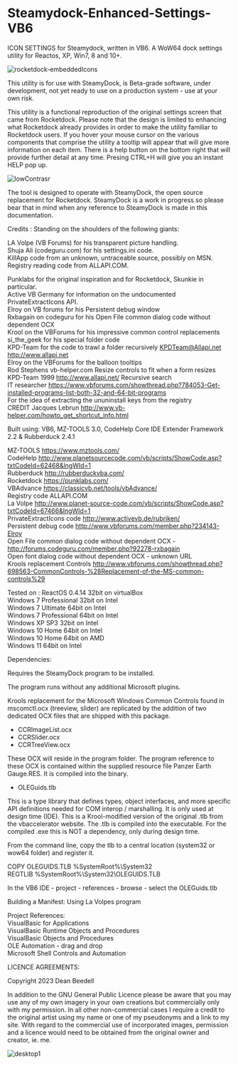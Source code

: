 # Steamydock-Enhanced-Settings-VB6

ICON SETTINGS for Steamydock, written in VB6. A WoW64 dock settings
utility for Reactos, XP, Win7, 8 and 10+.

![rocketdock-embeddedIcons](https://github.com/yereverluvinunclebert/rocketdock/assets/2788342/a525e0e1-50fc-42c9-8cb5-d578e3a9efaf)

This utility is for use with SteamyDock, is Beta-grade software, under
development, not yet ready to use on a production system - use at your
own risk.

This utility is a functional reproduction of the original settings screen that came from Rocketdock. Please note that the design is limited to enhancing what Rocketdock already provides in order to make the utility familiar to Rocketdock users. If you hover your mouse cursor on the various components that comprise the utility a tooltip will appear that will give more information on each item. There is a help button on the bottom right that will provide further detail at any time. Presing CTRL+H will give you an instant HELP pop up.

![lowContrasr](https://github.com/yereverluvinunclebert/rocketdock/assets/2788342/8fee79a9-bb0a-4338-bc83-e251ba6de562)

The tool is designed to operate with SteamyDock, the open source replacement for Rocketdock. SteamyDock is a work in progress so please bear that in mind when any reference to SteamyDock is made in this documentation.

Credits : Standing on the shoulders of the following giants:

LA Volpe (VB Forums) for his transparent picture handling.  
Shuja Ali (codeguru.com) for his settings.ini code.  
KillApp code from an unknown, untraceable source, possibly on MSN.  
Registry reading code from ALLAPI.COM.

Punklabs for the original inspiration and for Rocketdock, Skunkie in particular.  
Active VB Germany for information on the undocumented PrivateExtractIcons API.  
Elroy on VB forums for his Persistent debug window  
Rxbagain on codeguru for his Open File common dialog code without dependent OCX  
Krool on the VBForums for his impressive common control replacements  
si_the_geek for his special folder code  
KPD-Team for the code to trawl a folder recursively KPDTeam@Allapi.net http://www.allapi.net  
Elroy on the VBForums for the balloon tooltips  
Rod Stephens vb-helper.com Resize controls to fit when a form resizes  
KPD-Team 1999 http://www.allapi.net/ Recursive search  
IT researcher https://www.vbforums.com/showthread.php?784053-Get-installed-programs-list-both-32-and-64-bit-programs  
For the idea of extracting the ununinstall keys from the registry  
CREDIT Jacques Lebrun http://www.vb-helper.com/howto_get_shortcut_info.html

Built using: VB6, MZ-TOOLS 3.0, CodeHelp Core IDE Extender Framework 2.2 & Rubberduck 2.4.1

MZ-TOOLS https://www.mztools.com/  
CodeHelp http://www.planetsourcecode.com/vb/scripts/ShowCode.asp?txtCodeId=62468&lngWId=1  
Rubberduck http://rubberduckvba.com/  
Rocketdock https://punklabs.com/  
VBAdvance https://classicvb.net/tools/vbAdvance/  
Registry code ALLAPI.COM  
La Volpe http://www.planet-source-code.com/vb/scripts/ShowCode.asp?txtCodeId=67466&lngWId=1  
PrivateExtractIcons code http://www.activevb.de/rubriken/  
Persistent debug code http://www.vbforums.com/member.php?234143-Elroy  
Open File common dialog code without dependent OCX - http://forums.codeguru.com/member.php?92278-rxbagain  
Open font dialog code without dependent OCX - unknown URL  
Krools replacement Controls http://www.vbforums.com/showthread.php?698563-CommonControls-%28Replacement-of-the-MS-common-controls%29

Tested on :
ReactOS 0.4.14 32bit on virtualBox  
Windows 7 Professional 32bit on Intel  
Windows 7 Ultimate 64bit on Intel  
Windows 7 Professional 64bit on Intel  
Windows XP SP3 32bit on Intel  
Windows 10 Home 64bit on Intel  
Windows 10 Home 64bit on AMD  
Windows 11 64bit on Intel

Dependencies:

Requires the SteamyDock program to be installed.

The program runs without any additional Microsoft plugins.

Krools replacement for the Microsoft Windows Common Controls found in
mscomctl.ocx (treeview, slider) are replicated by the addition of two
dedicated OCX files that are shipped with this package.

- CCRImageList.ocx
- CCRSlider.ocx
- CCRTreeView.ocx

These OCX will reside in the program folder. The program reference to these
OCX is contained within the supplied resource file Panzer Earth Gauge.RES.
It is compiled into the binary.

- OLEGuids.tlb

This is a type library that defines types, object interfaces, and more specific
API definitions needed for COM interop / marshalling. It is only used at design
time (IDE). This is a Krool-modified version of the original .tlb from the
vbaccelerator website. The .tlb is compiled into the executable.
For the compiled .exe this is NOT a dependency, only during design time.

From the command line, copy the tlb to a central location (system32 or wow64
folder) and register it.

COPY OLEGUIDS.TLB %SystemRoot%\System32\
REGTLIB %SystemRoot%\System32\OLEGUIDS.TLB

In the VB6 IDE - project - references - browse - select the OLEGuids.tlb

Building a Manifest:
Using La Volpes program

Project References:  
VisualBasic for Applications  
VisualBasic Runtime Objects and Procedures  
VisualBasic Objects and Procedures  
OLE Automation - drag and drop  
Microsoft Shell Controls and Automation

LICENCE AGREEMENTS:

Copyright 2023 Dean Beedell

In addition to the GNU General Public Licence please be aware that you may use
any of my own imagery in your own creations but commercially only with my
permission. In all other non-commercial cases I require a credit to the
original artist using my name or one of my pseudonyms and a link to my site.
With regard to the commercial use of incorporated images, permission and a
licence would need to be obtained from the original owner and creator, ie. me.

![desktop1](https://github.com/yereverluvinunclebert/rocketdock/assets/2788342/f2d3be1e-c98f-4597-9c8d-503486cf5afb)
